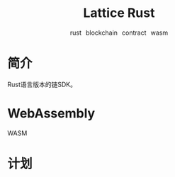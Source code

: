 <h1 align="center">Lattice Rust</h1>

<p style="display:flex;justify-content:center;gap:10px;">
    <a>rust</a>
    <a>blockchain</a>
    <a>contract</a>
    <a>wasm</a>
</p>

<h1>简介</h1>
Rust语言版本的链SDK。

<h1 id="WebAssembly ">WebAssembly</h1>
WASM

<h1>计划</h1>
